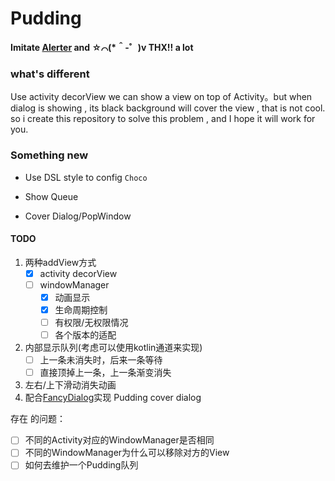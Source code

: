 # Pudding

**Imitate [Alerter](https://github.com/Tapadoo/Alerter) and ☆⌒(*＾-゜)v THX!! a lot** 

### what's different

Use activity decorView we can show a view on top of Activity。but when dialog is showing , its black background will cover the view , that is not cool. so i create this repository to solve this problem , and  I hope it will work for you.

### Something new

* Use DSL style to config `Choco`

* Show Queue

* Cover Dialog/PopWindow

#### TODO

1. 两种addView方式
   - [x] activity decorView
   - [ ] windowManager 
     - [x] 动画显示
     - [x] 生命周期控制
     - [ ] 有权限/无权限情况
     - [ ] 各个版本的适配
2. 内部显示队列(考虑可以使用kotlin通道来实现)
   - [ ] 上一条未消失时，后来一条等待
   - [ ] 直接顶掉上一条，上一条渐变消失
3. 左右/上下滑动消失动画
4. 配合[FancyDialog](https://github.com/o0o0oo00/FancyDialog)实现 Pudding cover dialog



存在 的问题：

- [ ] 不同的Activity对应的WindowManager是否相同
- [ ] 不同的WindowManager为什么可以移除对方的View
- [ ] 如何去维护一个Pudding队列